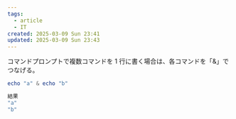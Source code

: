 ```yaml
---
tags:
  - article
  - IT
created: 2025-03-09 Sun 23:41
updated: 2025-03-09 Sun 23:43
---
```

コマンドプロンプトで複数コマンドを 1 行に書く場合は、各コマンドを「&」でつなげる。

```powershell
echo "a" & echo "b"

結果
"a"
"b"
```
